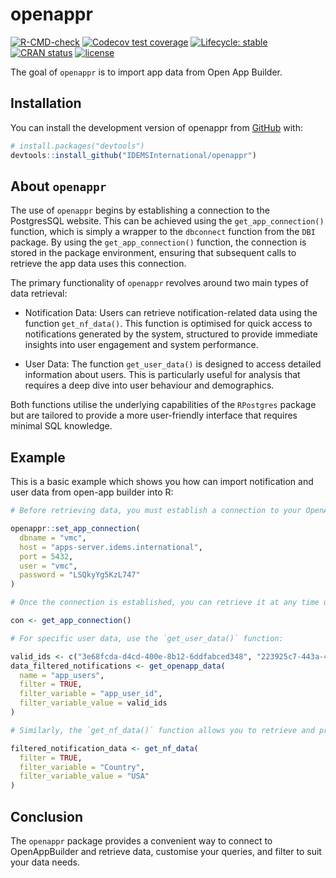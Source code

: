 
<!-- README.md is generated from README.Rmd. Please edit that file -->

# openappr

<!-- badges: start -->

[![R-CMD-check](https://github.com/IDEMSInternational/openappr/workflows/R-CMD-check/badge.svg)](https://github.com/IDEMSInternational/openappr/actions)
[![Codecov test
coverage](https://codecov.io/gh/IDEMSInternational/openappr/branch/main/graph/badge.svg)](https://app.codecov.io/gh/IDEMSInternational/openappr?branch=main)
[![Lifecycle:
stable](https://img.shields.io/badge/lifecycle-stable-green.svg)](https://lifecycle.r-lib.org/articles/stages.html#stable)
[![CRAN
status](https://www.r-pkg.org/badges/version/openappr)](https://CRAN.R-project.org/package=openappr)
[![license](https://img.shields.io/badge/license-LGPL%20(%3E=%203)-lightgrey.svg)](https://www.gnu.org/licenses/lgpl-3.0.en.html)
<!-- badges: end -->

The goal of `openappr` is to import app data from Open App Builder.

## Installation

You can install the development version of openappr from
[GitHub](https://github.com/) with:

``` r
# install.packages("devtools")
devtools::install_github("IDEMSInternational/openappr")
```

## About `openappr`

The use of `openappr` begins by establishing a connection to the
PostgresSQL website. This can be achieved using the
`get_app_connection()` function, which is simply a wrapper to the
`dbconnect` function from the `DBI` package. By using the
`get_app_connection()` function, the connection is stored in the package
environment, ensuring that subsequent calls to retrieve the app data
uses this connection.

The primary functionality of `openappr` revolves around two main types
of data retrieval:

- Notification Data: Users can retrieve notification-related data using
  the function `get_nf_data()`. This function is optimised for quick
  access to notifications generated by the system, structured to provide
  immediate insights into user engagement and system performance.

- User Data: The function `get_user_data()` is designed to access
  detailed information about users. This is particularly useful for
  analysis that requires a deep dive into user behaviour and
  demographics.

Both functions utilise the underlying capabilities of the `RPostgres`
package but are tailored to provide a more user-friendly interface that
requires minimal SQL knowledge.

## Example

This is a basic example which shows you how can import notification and
user data from open-app builder into R:

``` r
# Before retrieving data, you must establish a connection to your OpenAppBuilder (PostgreSQL) database using the `set_app_connection()` function:

openappr::set_app_connection(
  dbname = "vmc",
  host = "apps-server.idems.international",
  port = 5432,
  user = "vmc",
  password = "LSQkyYg5KzL747"
)

# Once the connection is established, you can retrieve it at any time using the get_app_connection() function:

con <- get_app_connection()

# For specific user data, use the `get_user_data()` function:

valid_ids <- c("3e68fcda-d4cd-400e-8b12-6ddfabced348", "223925c7-443a-411c-aa2a-a394f991dd52")
data_filtered_notifications <- get_openapp_data(
  name = "app_users",
  filter = TRUE,
  filter_variable = "app_user_id",
  filter_variable_value = valid_ids
)

# Similarly, the `get_nf_data()` function allows you to retrieve and process notification interaction data:

filtered_notification_data <- get_nf_data(
  filter = TRUE,
  filter_variable = "Country",
  filter_variable_value = "USA"
)
```

## Conclusion

The `openappr` package provides a convenient way to connect to
OpenAppBuilder and retrieve data, customise your queries, and filter to
suit your data needs.
